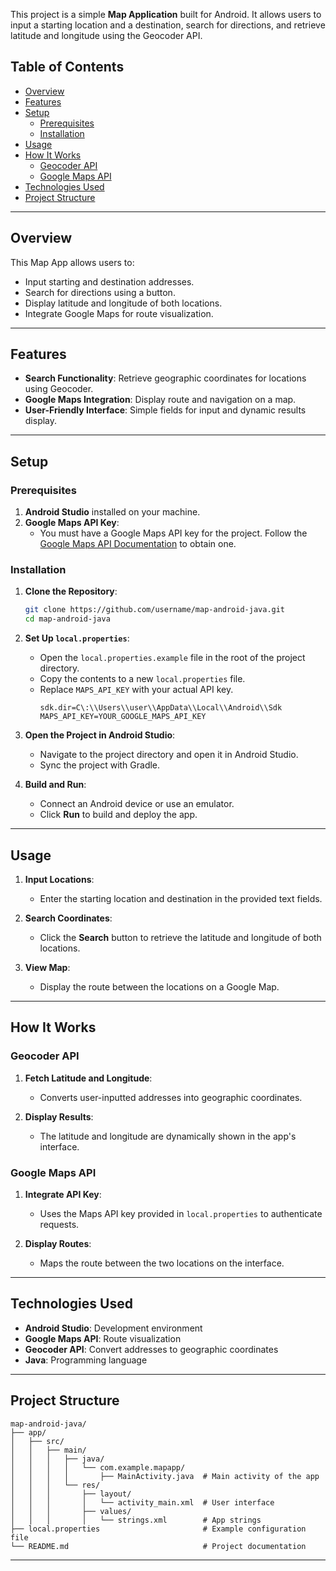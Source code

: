 This project is a simple **Map Application** built for Android. It allows users to input a starting location and a destination, search for directions, and retrieve latitude and longitude using the Geocoder API.

## Table of Contents

- [Overview](#overview)
- [Features](#features)
- [Setup](#setup)
  - [Prerequisites](#prerequisites)
  - [Installation](#installation)
- [Usage](#usage)
- [How It Works](#how-it-works)
  - [Geocoder API](#geocoder-api)
  - [Google Maps API](#google-maps-api)
- [Technologies Used](#technologies-used)
- [Project Structure](#project-structure)

---

## Overview

This Map App allows users to:
- Input starting and destination addresses.
- Search for directions using a button.
- Display latitude and longitude of both locations.
- Integrate Google Maps for route visualization.

---

## Features

- **Search Functionality**: Retrieve geographic coordinates for locations using Geocoder.
- **Google Maps Integration**: Display route and navigation on a map.
- **User-Friendly Interface**: Simple fields for input and dynamic results display.

---

## Setup

### Prerequisites

1. **Android Studio** installed on your machine.
2. **Google Maps API Key**:
   - You must have a Google Maps API key for the project. Follow the [Google Maps API Documentation](https://developers.google.com/maps/gmp-get-started) to obtain one.

### Installation

1. **Clone the Repository**:
    ```bash
    git clone https://github.com/username/map-android-java.git
    cd map-android-java
    ```

2. **Set Up `local.properties`**:
    - Open the `local.properties.example` file in the root of the project directory.
    - Copy the contents to a new `local.properties` file.
    - Replace `MAPS_API_KEY` with your actual API key.
      ```properties
      sdk.dir=C\:\\Users\\user\\AppData\\Local\\Android\\Sdk
      MAPS_API_KEY=YOUR_GOOGLE_MAPS_API_KEY
      ```

3. **Open the Project in Android Studio**:
    - Navigate to the project directory and open it in Android Studio.
    - Sync the project with Gradle.

4. **Build and Run**:
    - Connect an Android device or use an emulator.
    - Click **Run** to build and deploy the app.

---

## Usage

1. **Input Locations**:
   - Enter the starting location and destination in the provided text fields.

2. **Search Coordinates**:
   - Click the **Search** button to retrieve the latitude and longitude of both locations.

3. **View Map**:
   - Display the route between the locations on a Google Map.

---

## How It Works

### Geocoder API

1. **Fetch Latitude and Longitude**:
   - Converts user-inputted addresses into geographic coordinates.

2. **Display Results**:
   - The latitude and longitude are dynamically shown in the app's interface.

### Google Maps API

1. **Integrate API Key**:
   - Uses the Maps API key provided in `local.properties` to authenticate requests.

2. **Display Routes**:
   - Maps the route between the two locations on the interface.

---

## Technologies Used

- **Android Studio**: Development environment
- **Google Maps API**: Route visualization
- **Geocoder API**: Convert addresses to geographic coordinates
- **Java**: Programming language

---

## Project Structure

```
map-android-java/
├── app/
│   ├── src/
│   │   ├── main/
│   │   │   ├── java/
│   │   │   │   └── com.example.mapapp/
│   │   │   │       ├── MainActivity.java  # Main activity of the app
│   │   │   └── res/
│   │   │       ├── layout/
│   │   │       │   └── activity_main.xml  # User interface
│   │   │       ├── values/
│   │   │       │   └── strings.xml        # App strings
├── local.properties                       # Example configuration file
└── README.md                              # Project documentation
```

---
